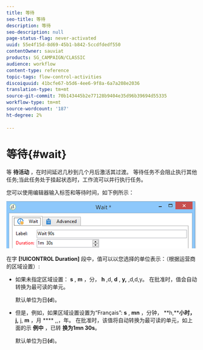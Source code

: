 ```yaml
---
title: 等待
seo-title: 等待
description: 等待
seo-description: null
page-status-flag: never-activated
uuid: 55e4f15d-8d69-45b1-b842-5ccdfdedf550
contentOwner: sauviat
products: SG_CAMPAIGN/CLASSIC
audience: workflow
content-type: reference
topic-tags: flow-control-activities
discoiquuid: 41bcfe67-b5d6-4ee6-9f8a-6a7a208e2036
translation-type: tm+mt
source-git-commit: 70b143445b2e77128b9404e35d96b39694d55335
workflow-type: tm+mt
source-wordcount: '187'
ht-degree: 2%

---
```



# 等待{#wait}

等 **待活动** ，在时间延迟几秒到几个月后激活其过渡。 等待任务不会阻止执行其他任务;当此任务处于挂起状态时，工作流可以并行执行任务。

您可以使用编辑器输入标签和等待时间，如下例所示：

![](assets/edit_wait.png)

在字 **[!UICONTROL Duration]** 段中，值可以以您选择的单位表示：（根据运营商的区域设置）:

* 如果未指定区域设置： **s** , **m** ，分， **h** ,d, **d** , **y,** ,d,d,y。 在批准时，值会自动转换为最可读的单元。

   默认单位为日&#x200B;**(d**)。

* 但是，例如，如果区域设置设置为“Français”: **s** , **mn** ，分钟， **h,****小时，j,** j, **m** ，月 **** ,,，年。 在批准时，该值将自动转换为最可读的单元，如上面的示 **例中** ，已转 **换为1mn 30s**。

   默认单位为日&#x200B;**(d**)。

